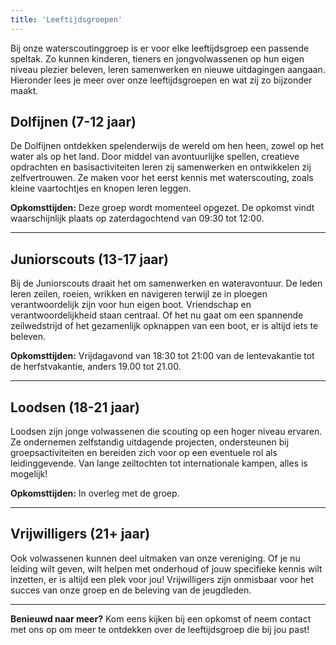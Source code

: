 ```yaml
---
title: 'Leeftijdsgroepen'
---
```


Bij onze waterscoutinggroep is er voor elke leeftijdsgroep een passende speltak. Zo kunnen kinderen, tieners en jongvolwassenen op hun eigen niveau plezier beleven, leren samenwerken en nieuwe uitdagingen aangaan. Hieronder lees je meer over onze leeftijdsgroepen en wat zij zo bijzonder maakt.

## **Dolfijnen (7-12 jaar)**  
De Dolfijnen ontdekken spelenderwijs de wereld om hen heen, zowel op het water als op het land. Door middel van avontuurlijke spellen, creatieve opdrachten en basisactiviteiten leren zij samenwerken en ontwikkelen zij zelfvertrouwen. Ze maken voor het eerst kennis met waterscouting, zoals kleine vaartochtjes en knopen leren leggen.

**Opkomsttijden:** Deze groep wordt momenteel opgezet. De opkomst vindt waarschijnlijk plaats op zaterdagochtend van 09:30 tot 12:00.

---

## **Juniorscouts (13-17 jaar)**  
Bij de Juniorscouts draait het om samenwerken en wateravontuur. De leden leren zeilen, roeien, wrikken en navigeren terwijl ze in ploegen verantwoordelijk zijn voor hun eigen boot. Vriendschap en verantwoordelijkheid staan centraal. Of het nu gaat om een spannende zeilwedstrijd of het gezamenlijk opknappen van een boot, er is altijd iets te beleven.

**Opkomsttijden:** Vrijdagavond van 18:30 tot 21:00 van de lentevakantie tot de herfstvakantie, anders 19.00 tot 21.00.

---

## **Loodsen (18-21 jaar)**  
Loodsen zijn jonge volwassenen die scouting op een hoger niveau ervaren. Ze ondernemen zelfstandig uitdagende projecten, ondersteunen bij groepsactiviteiten en bereiden zich voor op een eventuele rol als leidinggevende. Van lange zeiltochten tot internationale kampen, alles is mogelijk!

**Opkomsttijden:** In overleg met de groep.

---

## **Vrijwilligers (21+ jaar)**  
Ook volwassenen kunnen deel uitmaken van onze vereniging. Of je nu leiding wilt geven, wilt helpen met onderhoud of jouw specifieke kennis wilt inzetten, er is altijd een plek voor jou! Vrijwilligers zijn onmisbaar voor het succes van onze groep en de beleving van de jeugdleden.

---

**Benieuwd naar meer?** Kom eens kijken bij een opkomst of neem contact met ons op om meer te ontdekken over de leeftijdsgroep die bij jou past!
